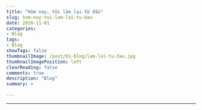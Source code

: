 ```yaml
---
title: "Hôm nay, tôi làm lại từ đầu"
slug: hom-nay-toi-lam-lai-tu-dau
date: 2020-11-01
categories:
- Blog
tags:
- Blog
showTags: false
thumbnailImage: /post/01-blog/lam-lai-tu-dau.jpg
thumbnailImagePosition: left
clearReading: false	
comments: true
description: "Blog"
summary: >
  
---
```




---

